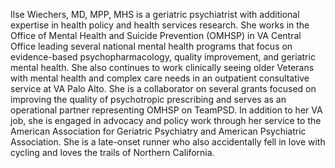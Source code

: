 Ilse Wiechers, MD, MPP, MHS is a geriatric psychiatrist with additional expertise in health policy and health services research.  She works in the Office of Mental Health and Suicide Prevention (OMHSP) in VA Central Office leading several national mental health programs that focus on evidence-based psychopharmacology, quality improvement, and geriatric mental health. She also continues to work clinically seeing older Veterans with mental health and complex care needs in an outpatient consultative service at VA Palo Alto. She is a collaborator on several grants focused on improving the quality of psychotropic prescribing and serves as an operational partner representing OMHSP on TeamPSD. In addition to her VA job, she is engaged in advocacy and policy work through her service to the American Association for Geriatric Psychiatry and American Psychiatric Association. She is a late-onset runner who also accidentally fell in love with cycling and loves the trails of Northern California.

